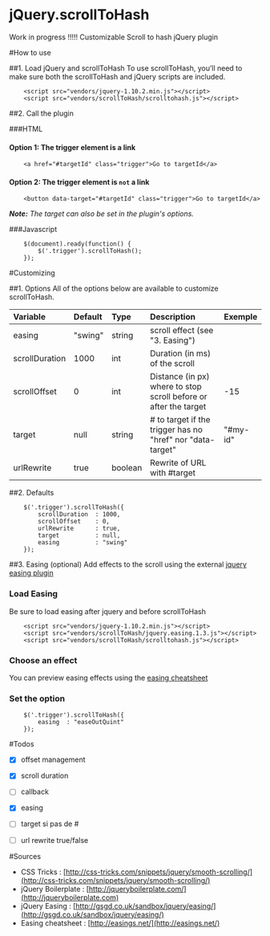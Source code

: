 jQuery.scrollToHash
===================

Work in progress !!!!!
Customizable Scroll to hash jQuery plugin

#How to use

##1. Load jQuery and scrollToHash
To use scrollToHash, you’ll need to make sure both the scrollToHash and jQuery scripts are included.

```
	<script src="vendors/jquery-1.10.2.min.js"></script>
	<script src="vendors/scrollToHash/scrolltohash.js"></script>
```

##2. Call the plugin

###HTML
#### Option 1: The trigger element is a link

```
	<a href="#targetId" class="trigger">Go to targetId</a>
```

#### Option 2: The trigger element is ``not`` a link

```
	<button data-target="#targetId" class="trigger">Go to targetId</a>
```
***Note:** The target can also be set in the plugin's options.*

###Javascript
```
	$(document).ready(function() {
		$('.trigger').scrollToHash();
	});
```



#Customizing


##1. Options
All of the options below are available to customize scrollToHash.

| Variable | Default | Type | Description | Exemple |
| :----- | :----- | :----- | :----- | :----- |
| easing | "swing" | string | scroll effect (see "3. Easing")| 
| scrollDuration | 1000 | int | Duration (in ms) of the scroll |
| scrollOffset | 0 | int | Distance (in px) where to stop scroll before or after the target | -15 
| target | null | string | # to target if the trigger has no "href" nor "data-target" | "#my-id"
| urlRewrite | true | boolean | Rewrite of URL with #target |


##2. Defaults

```
	$('.trigger').scrollToHash({
        scrollDuration	: 1000,
        scrollOffset 	: 0,
        urlRewrite	    : true,
        target			: null,
        easing			: "swing"
    });
```


##3. Easing (optional)
Add effects to the scroll using the external [jquery easing plugin](http://gsgd.co.uk/sandbox/jquery/easing/)

### Load Easing
Be sure to load easing after jquery and before scrollToHash

```
	<script src="vendors/jquery-1.10.2.min.js"></script>
	<script src="vendors/scrollToHash/jquery.easing.1.3.js"></script>
	<script src="vendors/scrollToHash/scrolltohash.js"></script>
```

### Choose an effect
You can preview easing effects using the [easing cheatsheet](http://easings.net/)

### Set the option

```
	$('.trigger').scrollToHash({
        easing	: "easeOutQuint"
    });
```


#Todos

- [x] offset management
- [x] scroll duration
- [ ] callback
- [x] easing
- [ ] target si pas de #
- [ ] url rewrite true/false


#Sources
- CSS Tricks : [http://css-tricks.com/snippets/jquery/smooth-scrolling/](http://css-tricks.com/snippets/jquery/smooth-scrolling/)
- jQuery Boilerplate : [http://jqueryboilerplate.com/](http://jqueryboilerplate.com)
- jQuery Easing : [http://gsgd.co.uk/sandbox/jquery/easing/](http://gsgd.co.uk/sandbox/jquery/easing/)
- Easing cheatsheet : [http://easings.net/](http://easings.net/)

